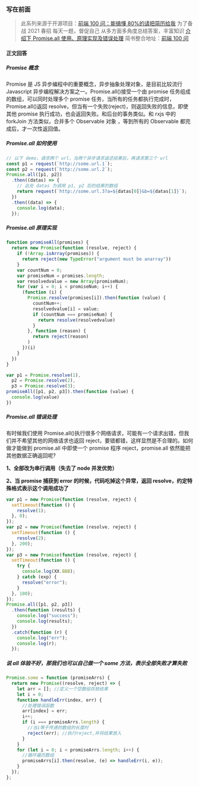 <!--
 * @Author: wuhaoyuan
 * @Date: 2022-07-06 09:22:29
 * @LastEditTime: 2022-07-06 09:53:33
 * @LastEditors: wuhaoyuan
 * @Description: 
 * @FilePath: /blog/前端100问/【前端100问】Q80：介绍下-Promise-all-使用、原理实现及错误处理.md
-->
### 写在前面

> 此系列来源于开源项目：[前端 100 问：能搞懂 80%的请把简历给我](https://github.com/yygmind/blog/issues/43)
> 为了备战 2021 春招
> 每天一题，督促自己
> 从多方面多角度总结答案，丰富知识
> [介绍下 Promise.all 使用、原理实现及错误处理](https://github.com/Advanced-Frontend/Daily-Interview-Question/issues/130)
> 简书整合地址：[前端 100 问](https://www.jianshu.com/c/70e2e00df1b0)

#### 正文回答

##### Promise 概念

Promise 是 JS 异步编程中的重要概念，异步抽象处理对象，是目前比较流行 Javascript 异步编程解决方案之一。Promise.all()接受一个由 promise 任务组成的数组，可以同时处理多个 promise 任务，当所有的任务都执行完成时，Promise.all()返回 resolve，但当有一个失败(reject)，则返回失败的信息，即使其他 promise 执行成功，也会返回失败。和后台的事务类似。和 rxjs 中的 forkJoin 方法类似，合并多个 Observable 对象 ，等到所有的 Observable 都完成后，才一次性返回值。

##### Promise.all 如何使用

```js
// 以下 demo，请求两个 url，当两个异步请求返还结果后，再请求第三个 url
const p1 = request(`http://some.url.1`);
const p2 = request(`http://some.url.2`);
Promise.all([p1, p2])
  .then((datas) => {
    // 此处 datas 为调用 p1, p2 后的结果的数组
    return request(`http://some.url.3?a=${datas[0]}&b=${datas[1]}`);
  })
  .then((data) => {
    console.log(data);
  });
```

##### Promise.all 原理实现

```js
function promiseAll(promises) {
  return new Promise(function (resolve, reject) {
    if (!Array.isArray(promises)) {
      return reject(new TypeError("argument must be anarray"))
    }
    var countNum = 0;
    var promiseNum = promises.length;
    var resolvedvalue = new Array(promiseNum);
    for (var i = 0; i < promiseNum; i++) {
      (function (i) {
        Promise.resolve(promises[i]).then(function (value) {
          countNum++;
          resolvedvalue[i] = value;
          if (countNum === promiseNum) {
            return resolve(resolvedvalue)
          }
        }, function (reason) {
          return reject(reason)
        )
      })(i)
    }
  })
}

var p1 = Promise.resolve(1),
  p2 = Promise.resolve(2),
  p3 = Promise.resolve(3);
promiseAll([p1, p2, p3]).then(function (value) {
  console.log(value)
})
```

##### Promise.all 错误处理

有时候我们使用 Promise.all()执行很多个网络请求，可能有一个请求出错，但我们并不希望其他的网络请求也返回 reject，要错都错，这样显然是不合理的。如何做才能做到 promise.all 中即使一个 promise 程序 reject，promise.all 依然能把其他数据正确返回呢?

**1、全部改为串行调用（失去了 node 并发优势）**

**2、当 promise 捕获到 error 的时候，代码吃掉这个异常，返回 resolve，约定特殊格式表示这个调用成功了**

```js
var p1 = new Promise(function (resolve, reject) {
  setTimeout(function () {
    resolve(1);
  }, 0);
});
var p2 = new Promise(function (resolve, reject) {
  setTimeout(function () {
    resolve(2);
  }, 200);
});
var p3 = new Promise(function (resolve, reject) {
  setTimeout(function () {
    try {
      console.log(XX.BBB);
    } catch (exp) {
      resolve("error");
    }
  }, 100);
});
Promise.all([p1, p2, p3])
  .then(function (results) {
    console.log("success");
    console.log(results);
  })
  .catch(function (r) {
    console.log("err");
    console.log(r);
  });
```

##### 说 all 体验不好，那我们也可以自己做一个 some 方法，表示全部失败才算失败

```js
Promise.some = function (promiseArrs) {
  return new Promise((resolve, reject) => {
    let arr = []; //定义一个空数组存放结果
    let i = 0;
    function handleErr(index, err) {
      //处理错误函数
      arr[index] = err;
      i++;
      if (i === promiseArrs.length) {
        //当i等于传递的数组的长度时
        reject(err); //执行reject,并将结果放入
      }
    }
    for (let i = 0; i < promiseArrs.length; i++) {
      //循环遍历数组
      promiseArrs[i].then(resolve, (e) => handleErr(i, e));
    }
  });
};
```

